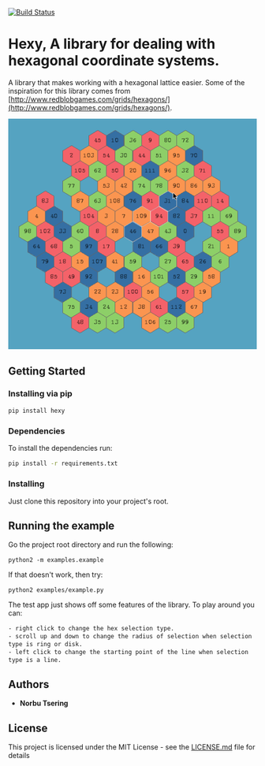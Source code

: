 [![Build Status](https://travis-ci.org/RedFT/Hexy.svg?branch=master)](https://travis-ci.org/RedFT/Hexy)

# Hexy, A library for dealing with hexagonal coordinate systems.

A library that makes working with a hexagonal lattice easier. Some of the inspiration for this library comes from [http://www.redblobgames.com/grids/hexagons/](http://www.redblobgames.com/grids/hexagons/).

![Alt text](/Hexy.gif?raw=true "Short Demo")

## Getting Started

### Installing via pip

```bash
pip install hexy
```

### Dependencies

To install the dependencies run:
```bash
pip install -r requirements.txt
```

### Installing

Just clone this repository into your project's root.

## Running the example

Go the project root directory and run the following:

```
python2 -m examples.example
```

If that doesn't work, then try:

```
python2 examples/example.py
```

The test app just shows off some features of the library. To play around you can:

```
- right click to change the hex selection type. 
- scroll up and down to change the radius of selection when selection type is ring or disk.
- left click to change the starting point of the line when selection type is a line.
```

## Authors

* **Norbu Tsering** 

## License

This project is licensed under the MIT License - see the [LICENSE.md](LICENSE.md) file for details

